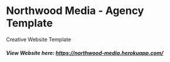 # Northwood Media - Agency Template
Creative Website Template

##### View Website here: https://northwood-media.herokuapp.com/

